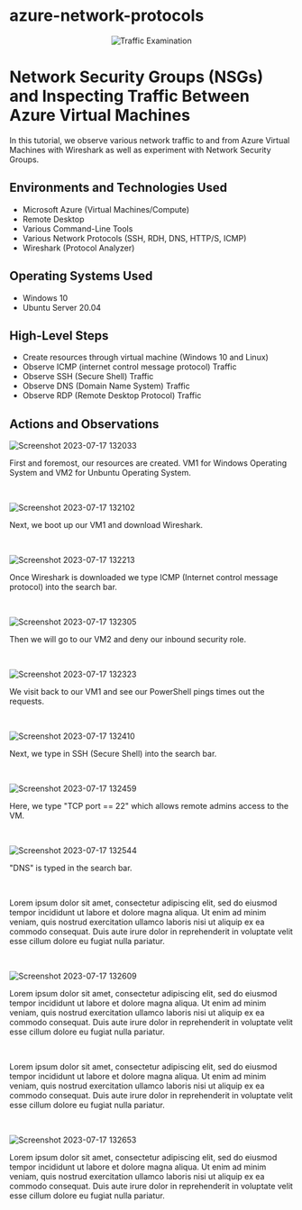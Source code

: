# azure-network-protocols
<p align="center">
<img src="https://i.imgur.com/Ua7udoS.png" alt="Traffic Examination"/>
</p>

<h1>Network Security Groups (NSGs) and Inspecting Traffic Between Azure Virtual Machines</h1>
In this tutorial, we observe various network traffic to and from Azure Virtual Machines with Wireshark as well as experiment with Network Security Groups. <br />

<h2>Environments and Technologies Used</h2>

- Microsoft Azure (Virtual Machines/Compute)
- Remote Desktop
- Various Command-Line Tools
- Various Network Protocols (SSH, RDH, DNS, HTTP/S, ICMP)
- Wireshark (Protocol Analyzer)

<h2>Operating Systems Used </h2>

- Windows 10
- Ubuntu Server 20.04

<h2>High-Level Steps</h2>

- Create resources through virtual machine (Windows 10 and Linux)
- Observe ICMP (internet control message protocol) Traffic
- Observe SSH (Secure Shell) Traffic
- Observe DNS (Domain Name System) Traffic
- Observe RDP (Remote Desktop Protocol) Traffic

<h2>Actions and Observations</h2>

<p>
  
![Screenshot 2023-07-17 132033](https://github.com/trentree/azure-network-protocols/assets/129711900/92034b92-1395-490f-8962-f4f032bd83de)

</p>
<p>
First and foremost, our resources are created. VM1 for Windows Operating System and VM2 for Unbuntu Operating System.
</p>
<br />

<p>
  
![Screenshot 2023-07-17 132102](https://github.com/trentree/azure-network-protocols/assets/129711900/4e372066-1505-4945-b4af-b9733138160a)

</p>
<p>
Next, we boot up our VM1 and download Wireshark.
</p>
<br />

<p>
  
![Screenshot 2023-07-17 132213](https://github.com/trentree/azure-network-protocols/assets/129711900/39e9c972-8c89-4aa7-98fc-bd0c54576c58)

</p>
<p>
Once Wireshark is downloaded we type ICMP (Internet control message protocol) into the search bar.
</p>
<br />
<p>
  
![Screenshot 2023-07-17 132305](https://github.com/trentree/azure-network-protocols/assets/129711900/4961f1c0-432e-43a3-9890-2e92fbb35a11)

</p>
<p>
Then we will go to our VM2 and deny our inbound security role.
</p>
<br />
<p>
  
![Screenshot 2023-07-17 132323](https://github.com/trentree/azure-network-protocols/assets/129711900/d548fb26-e6be-4ea0-af07-5c8641ebde72)

</p>
<p>
We visit back to our VM1 and see our PowerShell pings times out the requests.
</p>
<br />
<p>
  
![Screenshot 2023-07-17 132410](https://github.com/trentree/azure-network-protocols/assets/129711900/efc5cf6e-e7d4-476f-81ed-b446ba522a9f)

</p>
<p>
Next, we type in SSH (Secure Shell) into the search bar.
</p>
<br />
<p>
  
![Screenshot 2023-07-17 132459](https://github.com/trentree/azure-network-protocols/assets/129711900/069d4205-d6a0-4ca0-aa78-52d7bee02bb9)

</p>
<p>
Here, we type "TCP port == 22" which allows remote admins access to the VM.
</p>
<br />
<p>
  
![Screenshot 2023-07-17 132544](https://github.com/trentree/azure-network-protocols/assets/129711900/cc231804-b3a7-4d77-9649-6f5bb784966b)

</p>
<p>
"DNS" is typed in the search bar.
</p>
<br />
<p>
Lorem ipsum dolor sit amet, consectetur adipiscing elit, sed do eiusmod tempor incididunt ut labore et dolore magna aliqua. Ut enim ad minim veniam, quis nostrud exercitation ullamco laboris nisi ut aliquip ex ea commodo consequat. Duis aute irure dolor in reprehenderit in voluptate velit esse cillum dolore eu fugiat nulla pariatur.
</p>
<br />
<p>
  
![Screenshot 2023-07-17 132609](https://github.com/trentree/azure-network-protocols/assets/129711900/90e70ab5-18e6-4a60-8a27-290a65636395)

</p>
<p>
Lorem ipsum dolor sit amet, consectetur adipiscing elit, sed do eiusmod tempor incididunt ut labore et dolore magna aliqua. Ut enim ad minim veniam, quis nostrud exercitation ullamco laboris nisi ut aliquip ex ea commodo consequat. Duis aute irure dolor in reprehenderit in voluptate velit esse cillum dolore eu fugiat nulla pariatur.
</p>
<br />
<p>
Lorem ipsum dolor sit amet, consectetur adipiscing elit, sed do eiusmod tempor incididunt ut labore et dolore magna aliqua. Ut enim ad minim veniam, quis nostrud exercitation ullamco laboris nisi ut aliquip ex ea commodo consequat. Duis aute irure dolor in reprehenderit in voluptate velit esse cillum dolore eu fugiat nulla pariatur.
</p>
<br />
<p>
  
![Screenshot 2023-07-17 132653](https://github.com/trentree/azure-network-protocols/assets/129711900/e3848b83-d0e5-41b6-98d0-af539a44fd8f)

</p>
<p>
Lorem ipsum dolor sit amet, consectetur adipiscing elit, sed do eiusmod tempor incididunt ut labore et dolore magna aliqua. Ut enim ad minim veniam, quis nostrud exercitation ullamco laboris nisi ut aliquip ex ea commodo consequat. Duis aute irure dolor in reprehenderit in voluptate velit esse cillum dolore eu fugiat nulla pariatur.
</p>
<br />
